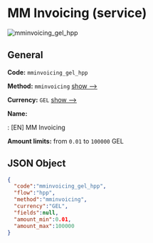 
# MM Invoicing (service) 
![mminvoicing_gel_hpp](https://static.openfintech.io/payment_methods/mminvoicing_gel_hpp/logo.svg?w=400&c=v0.59.26#w200)  

## General 
 
**Code:** `mminvoicing_gel_hpp` 
 
**Method:** `mminvoicing` 
 [show -->](/payment-methods/mminvoicing/) 
 
**Currency:** `GEL` [show -->](/currencies/GEL/) 
 
**Name:** 
 
:	[EN] MM Invoicing 
 
**Amount limits:** from `0.01` to `100000` GEL 

## JSON Object 

```json
{
  "code":"mminvoicing_gel_hpp",
  "flow":"hpp",
  "method":"mminvoicing",
  "currency":"GEL",
  "fields":null,
  "amount_min":0.01,
  "amount_max":100000
}
```  
